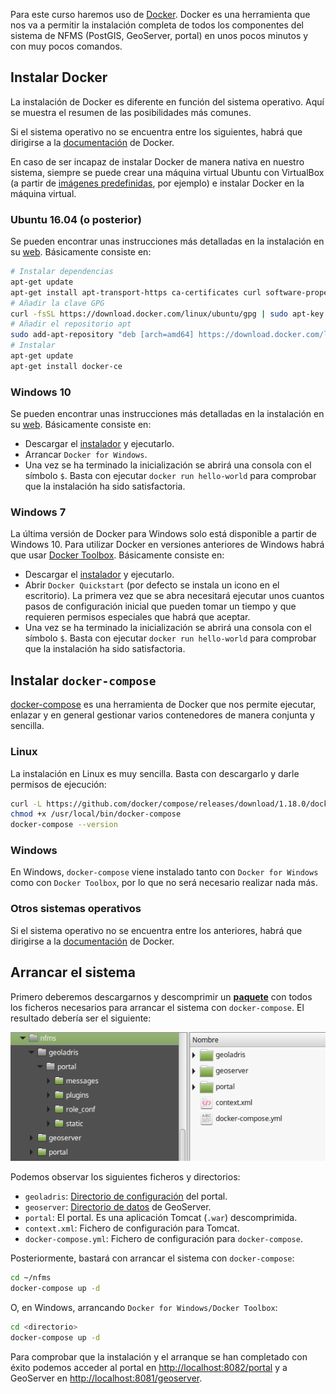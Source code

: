 Para este curso haremos uso de [Docker](https://www.docker.com). Docker es una herramienta que nos va a permitir la instalación completa de todos los componentes del sistema de NFMS (PostGIS, GeoServer, portal) en unos pocos minutos y con muy pocos comandos.

## Instalar Docker

La instalación de Docker es diferente en función del sistema operativo. Aquí se muestra el resumen de las posibilidades más comunes.

Si el sistema operativo no se encuentra entre los siguientes, habrá que dirigirse a la [documentación](https://docs.docker.com/engine/installation/) de Docker.

En caso de ser incapaz de instalar Docker de manera nativa en nuestro sistema, siempre se puede crear una máquina virtual Ubuntu con VirtualBox (a partir de [imágenes predefinidas](https://www.osboxes.org/virtualbox-images/), por ejemplo) e instalar Docker en la máquina virtual.

### Ubuntu 16.04 (o posterior)

Se pueden encontrar unas instrucciones más detalladas en la instalación en su [web](https://docs.docker.com/engine/installation/linux/docker-ce/ubuntu/). Básicamente consiste en:

```bash
# Instalar dependencias
apt-get update
apt-get install apt-transport-https ca-certificates curl software-properties-common
# Añadir la clave GPG
curl -fsSL https://download.docker.com/linux/ubuntu/gpg | sudo apt-key add -
# Añadir el repositorio apt
sudo add-apt-repository "deb [arch=amd64] https://download.docker.com/linux/ubuntu $(lsb_release -cs) stable"
# Instalar
apt-get update
apt-get install docker-ce
```

### Windows 10

Se pueden encontrar unas instrucciones más detalladas en la instalación en su [web](https://docs.docker.com/docker-for-windows/install/). Básicamente consiste en:

* Descargar el [instalador](https://download.docker.com/win/stable/Docker%20for%20Windows%20Installer.exe) y ejecutarlo.
* Arrancar `Docker for Windows`.
* Una vez se ha terminado la inicialización se abrirá una consola con el símbolo `$`. Basta con ejecutar `docker run hello-world` para comprobar que la instalación ha sido satisfactoria.

### Windows 7

La última versión de Docker para Windows solo está disponible a partir de Windows 10. Para utilizar Docker en versiones anteriores de Windows habrá que usar [Docker Toolbox](https://docs.docker.com/toolbox/toolbox_install_windows). Básicamente consiste en:

* Descargar el [instalador](https://download.docker.com/win/stable/DockerToolbox.exe) y ejecutarlo.
* Abrir `Docker Quickstart` (por defecto se instala un icono en el escritorio). La primera vez que se abra necesitará ejecutar unos cuantos pasos de configuración inicial que pueden tomar un tiempo y que requieren permisos especiales que habrá que aceptar.
* Una vez se ha terminado la inicialización se abrirá una consola con el símbolo `$`. Basta con ejecutar `docker run hello-world` para comprobar que la instalación ha sido satisfactoria.

## Instalar `docker-compose`

[docker-compose](https://docs.docker.com/compose/) es una herramienta de Docker que nos permite ejecutar, enlazar y en general gestionar varios contenedores de manera conjunta y sencilla.

### Linux

La instalación en Linux es muy sencilla. Basta con descargarlo y darle permisos de ejecución:

```bash
curl -L https://github.com/docker/compose/releases/download/1.18.0/docker-compose-`uname -s`-`uname -m` -o /usr/local/bin/docker-compose
chmod +x /usr/local/bin/docker-compose
docker-compose --version
```

### Windows

En Windows, `docker-compose` viene instalado tanto con `Docker for Windows` como con `Docker Toolbox`, por lo que no será necesario realizar nada más.

### Otros sistemas operativos

Si el sistema operativo no se encuentra entre los anteriores, habrá que dirigirse a la [documentación](https://docs.docker.com/compose/install/) de Docker.

## Arrancar el sistema

Primero deberemos descargarnos y descomprimir un **[paquete](static/docker.zip)** con todos los ficheros necesarios para arrancar el sistema con `docker-compose`. El resultado debería ser el siguiente:

![](static/workdir.png)

Podemos observar los siguientes ficheros y directorios:

* `geoladris`: [Directorio de configuración](https://geoladris.github.io/doc/user/config/#directorio-de-configuracion) del portal.
* `geoserver`: [Directorio de datos](http://docs.geoserver.org/stable/en/user/datadirectory/index.html) de GeoServer.
* `portal`: El portal. Es una aplicación Tomcat (`.war`) descomprimida.
* `context.xml`: Fichero de configuración para Tomcat.
* `docker-compose.yml`: Fichero de configuración para `docker-compose`.

Posteriormente, bastará con arrancar el sistema con `docker-compose`:

```bash
cd ~/nfms
docker-compose up -d
```

O, en Windows, arrancando `Docker for Windows/Docker Toolbox`:

```bash
cd <directorio>
docker-compose up -d
```

Para comprobar que la instalación y el arranque se han completado con éxito podemos acceder al portal en [http://localhost:8082/portal](http://localhost:8082/portal) y a GeoServer en [http://localhost:8081/geoserver](http://localhost:8081/geoserver).
